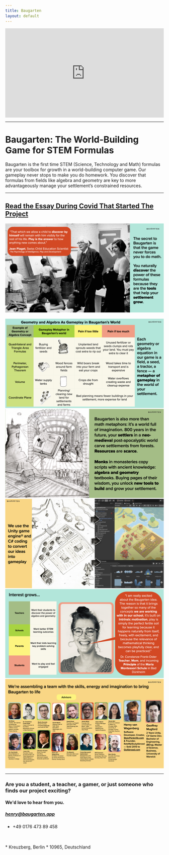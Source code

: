 ```yaml
---
title: Baugarten
layout: default
---
```

<div style="padding:56.25% 0 0 0;position:relative;"><iframe src="https://player.vimeo.com/video/674874714?h=f6cd7ffc3f&amp;badge=0&amp;autopause=0&amp;player_id=0&amp;app_id=58479" frameborder="0" allow="autoplay; fullscreen; picture-in-picture" allowfullscreen style="position:absolute;top:0;left:0;width:100%;height:100%;" title="Baugarten: The World-Building Game That Teaches STEM Formulas"></iframe></div><script src="https://player.vimeo.com/api/player.js"></script>

* * *

# Baugarten: The World-Building Game for STEM Formulas

Baugarten is the first time STEM (Science, Technology and Math) formulas are your toolbox for growth in a world-building computer game. Our gameplay never stops to make you do homework. You discover that formulas from fields like algebra and geometry are key to more advantageously manage your settlement’s constrained resources. 
* * *
## [Read the Essay During Covid That Started The Project](essay)

<div class="container">
<img src="assets/images/slide_1.jpeg" class="img-responsive img-rounded"/>
<br>
<br>
<img src="assets/images/slide_9.jpeg" class="img-responsive img-rounded"/>
<br>
<img src="assets/images/slide_10.jpeg" class="img-responsive img-rounded"/>
<br>
<img src="assets/images/slide_11.jpeg" class="img-responsive img-rounded"/>
<br>
<img src="assets/images/slide_12.jpeg" class="img-responsive img-rounded"/>
<br>
<img src="assets/images/slide_13.jpeg" class="img-responsive img-rounded"/>
<br>
</div>

* * *

### Are you a student, a teacher, a gamer, or just someone who finds our project exciting? 
#### We'd love to hear from you.

##### <a href="mailto: henry@baugarten.app">henry@baugarten.app</a>
* +49 0176 473 89 458
<br>
<br>
* Kreuzberg, Berlin
* 10965, Deutschland
<br>
